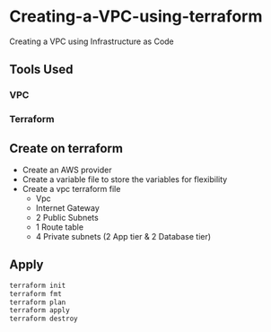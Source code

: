 # Creating-a-VPC-using-terraform
Creating a VPC using Infrastructure as Code

## Tools Used 
### VPC
### Terraform 
## Create on terraform
- Create an AWS provider  
- Create a variable file to store the variables for flexibility
- Create a vpc terraform file 
  - Vpc 
  - Internet Gateway
  - 2 Public Subnets
  - 1 Route table
  - 4 Private subnets (2 App tier & 2 Database tier)
## Apply
```sh
terraform init
terraform fmt
terraform plan
terraform apply
terraform destroy
```
